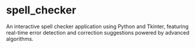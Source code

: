 # spell_checker
An interactive spell checker application using Python and Tkinter, featuring real-time error detection and correction suggestions powered by advanced algorithms.

